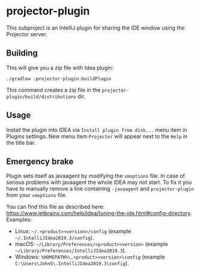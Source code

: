 # projector-plugin
This subproject is an IntelliJ plugin for sharing the IDE window using the Projector server.

## Building
This will give you a zip file with Idea plugin:

```shell script
./gradlew :projector-plugin:buildPlugin
```

This command creates a zip file in the `projector-plugin/build/distributions` dir.

## Usage
Install the plugin into IDEA via `Install plugin from disk...` menu item in Plugins settings. New menu item `Projector` will appear next to the `Help` in the title bar.

## Emergency brake 
Plugin sets itself as javaagent by modifying the `vmoptions` file. In case of serious problems with javaagent the whole IDEA may not start. To fix it you have to manually remove a line containing `-javaagent` and `projector-plugin` from your `vmoptions` file.  
  
You can find this file as described here: <https://www.jetbrains.com/help/idea/tuning-the-ide.html#config-directory>. Examples:
* Linux: `~/.<product><version>/config` (example `~/.IntelliJIdea2019.3/config`).
* macOS: `~/Library/Preferences/<product><version>` (example `~/Library/Preferences/IntelliJIdea2019.3`).
* Windows: `%HOMEPATH%\.<product><version>\config` (example `C:\Users\JohnS\.IntelliJIdea2019.3\config`).
